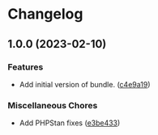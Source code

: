 # Changelog

## 1.0.0 (2023-02-10)


### Features

* Add initial version of bundle. ([c4e9a19](https://github.com/geekcell/imagekit-bundle/commit/c4e9a198ddf2024882e0ca249b5b3a0c42d01492))


### Miscellaneous Chores

* Add PHPStan fixes ([e3be433](https://github.com/geekcell/imagekit-bundle/commit/e3be433eb64a6c0af574163323c5ad6242728108))
